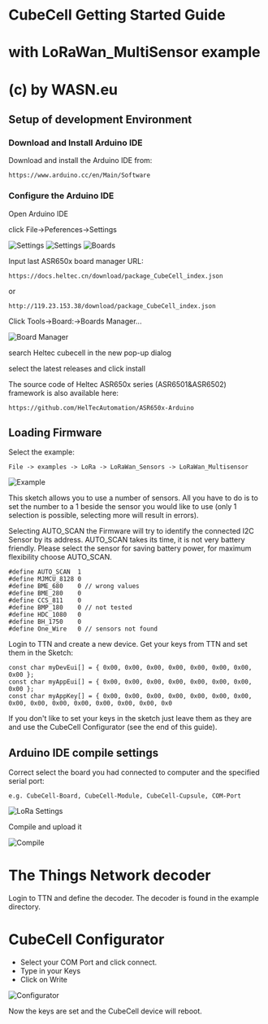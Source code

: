 # CubeCell Getting Started Guide
# with LoRaWan_MultiSensor example
# (c) by WASN.eu 

## Setup of development Environment
### Download and Install Arduino IDE
Download and install the Arduino IDE from:

	https://www.arduino.cc/en/Main/Software
### Configure the Arduino IDE
Open Arduino IDE

click File->Peferences->Settings

![Settings](https://github.com/raystream/CubeCell_Getting_Started/raw/master/images/Settings.PNG)
![Settings](https://github.com/raystream/CubeCell_Getting_Started/raw/master/images/Settings_02.PNG)
![Boards](https://github.com/raystream/CubeCell_Getting_Started/raw/master/images/Boards.PNG)
 
Input last ASR650x board manager URL:

	https://docs.heltec.cn/download/package_CubeCell_index.json
or

	http://119.23.153.38/download/package_CubeCell_index.json

Click Tools->Board:->Boards Manager...

![Board Manager](https://github.com/raystream/CubeCell_Getting_Started/raw/master/images/BoardManager.PNG)

search Heltec cubecell in the new pop-up dialog

select the latest releases and click install
 
The source code of Heltec ASR650x series (ASR6501&ASR6502) framework is also available here: 

	https://github.com/HelTecAutomation/ASR650x-Arduino

## Loading Firmware
Select the example: 

	File -> examples -> LoRa -> LoRaWan_Sensors -> LoRaWan_Multisensor

![Example](https://github.com/raystream/CubeCell_Getting_Started/raw/master/images/Example.PNG)
 

This sketch allows you to use a number of sensors. All you have to do is to set the number to a 1 beside the sensor you would like to use 
(only 1 selection is possible, selecting more will result in errors).

Selecting AUTO_SCAN the Firmware will try to identify the connected I2C Sensor by its address. AUTO_SCAN takes its time, it is not very battery friendly. 
Please select the sensor for saving battery power, 
for maximum flexibility choose AUTO_SCAN.

	#define AUTO_SCAN  1
	#define MJMCU_8128 0
	#define BME_680    0 // wrong values
	#define BME_280    0
	#define CCS_811    0
	#define BMP_180    0 // not tested
	#define HDC_1080   0
	#define BH_1750    0
	#define One_Wire   0 // sensors not found

Login to TTN and create a new device. Get your keys from TTN and set them in the Sketch:

    const char myDevEui[] = { 0x00, 0x00, 0x00, 0x00, 0x00, 0x00, 0x00, 0x00 }; 
    const char myAppEui[] = { 0x00, 0x00, 0x00, 0x00, 0x00, 0x00, 0x00, 0x00 };
    const char myAppKey[] = { 0x00, 0x00, 0x00, 0x00, 0x00, 0x00, 0x00, 0x00, 0x00, 0x00, 0x00, 0x00, 0x00, 0x00, 0x0

If you don't like to set your keys in the sketch just leave them as they are and use the CubeCell Configurator (see the end of this guide).

## Arduino IDE compile settings
Correct select the board you had connected to computer and the specified serial port: 

	e.g. CubeCell-Board, CubeCell-Module, CubeCell-Cupsule, COM-Port

![LoRa Settings](https://github.com/raystream/CubeCell_Getting_Started/raw/master/images/LoRa_Settings.PNG)
 
Compile and upload it
 
![Compile](https://github.com/raystream/CubeCell_Getting_Started/raw/master/images/Compile.PNG)

# The Things Network decoder
Login to TTN and define the decoder. 
The decoder is found in the example directory.

# CubeCell Configurator

- Select your COM Port and click connect.
- Type in your Keys
- Click on Write

![Configurator](https://github.com/raystream/CubeCell_Getting_Started/raw/master/images/Configurator.PNG)

Now the keys are set and the CubeCell device will reboot.
